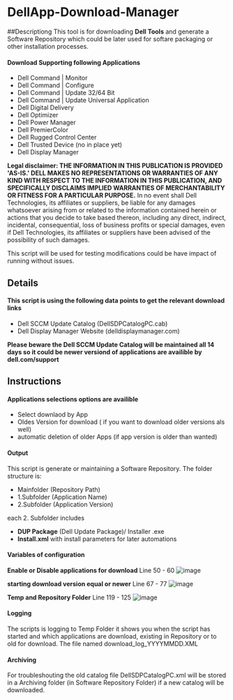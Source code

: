 # DellApp-Download-Manager

##Descriptiong
This tool is for downloading **Dell Tools** and generate a Software Repository which could be later used for softare packaging or other installation processes.

#### Download Supporting following Applications

- Dell Command | Monitor
- Dell Command | Configure
- Dell Command | Update 32/64 Bit
- Dell Command | Update Universal Application
- Dell Digital Delivery
- Dell Optimizer
- Dell Power Manager
- Dell PremierColor
- Dell Rugged Control Center
- Dell Trusted Device (no in place yet)
- Dell Display Manager

**Legal disclaimer: THE INFORMATION IN THIS PUBLICATION IS PROVIDED 'AS-IS.' DELL MAKES NO REPRESENTATIONS OR WARRANTIES OF ANY KIND WITH RESPECT TO THE INFORMATION IN THIS PUBLICATION, AND SPECIFICALLY DISCLAIMS IMPLIED WARRANTIES OF MERCHANTABILITY OR FITNESS FOR A PARTICULAR PURPOSE.** In no event shall Dell Technologies, its affiliates or suppliers, be liable for any damages whatsoever arising from or related to the information contained herein or actions that you decide to take based thereon, including any direct, indirect, incidental, consequential, loss of business profits or special damages, even if Dell Technologies, its affiliates or suppliers have been advised of the possibility of such damages.

This script will be used for testing modifications could be have impact of running without issues.

## Details

#### This script is using the following data points to get the relevant download links

- Dell SCCM Update Catalog (DellSDPCatalogPC.cab)
- Dell Display Manager Website (delldisplaymanager.com)

**Please beware the Dell SCCM Update Catalog will be maintained all 14 days so it could be newer versiond of applications are availible by dell.com/support**

## Instructions

#### Applications selections options are availible

- Select downlaod by App
- Oldes Version for download ( if you want to download older versions als well)
- automatic deletion of older Apps (if app version is older than wanted)

#### Output

This script is generate or maintaining a Software Repository. The folder structure is:

- Mainfolder (Repository Path)
- 1.Subfolder (Application Name)
- 2.Subfolder (Application Version)



each 2. Subfolder includes
- **DUP Package** (Dell Update Package)/ Installer .exe
- **Install.xml** with install parameters for later automations


#### Variables of configuration

**Enable or Disable applications for download** Line 50 - 60
![image](https://user-images.githubusercontent.com/99394991/166953021-851704f4-4ac3-4cfc-8294-e5852f361032.png)

**starting download version equal or newer** Line 67 - 77
![image](https://user-images.githubusercontent.com/99394991/166953135-01ba5929-3a78-4398-962d-4952bb4f1ceb.png)

**Temp and Repository Folder** Line 119 - 125
![image](https://user-images.githubusercontent.com/99394991/166953636-0471f339-56c6-4c92-a41b-9b0cc1ae85cf.png)


#### Logging

The scripts is logging to Temp Folder it shows you when the script has started and which applications are download, existing in Repository or to old for download.
The file named download_log_YYYYMMDD.XML

#### Archiving

For troubleshouting the old catalog file DellSDPCatalogPC.xml will be stored in a Archiving folder (in Software Repository Folder) if a new catalog will be downloaded.



